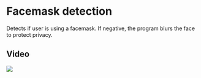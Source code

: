 # Facemask detection

Detects if user is using a facemask. If negative, the program blurs the face to protect privacy.

## Video

[![](https://i.imgur.com/8FuJNNx.png)](https://youtu.be/8FPeYf9EmfQ)
